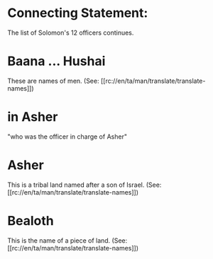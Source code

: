 # Connecting Statement:

The list of Solomon's 12 officers continues.

# Baana ... Hushai

These are names of men. (See: [[rc://en/ta/man/translate/translate-names]])

# in Asher

"who was the officer in charge of Asher"

# Asher

This is a tribal land named after a son of Israel. (See: [[rc://en/ta/man/translate/translate-names]])

# Bealoth

This is the name of a piece of land. (See: [[rc://en/ta/man/translate/translate-names]])

